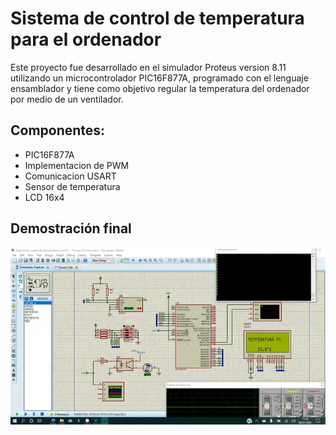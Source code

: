 # Sistema de control de temperatura para el ordenador
Este proyecto fue desarrollado en el simulador Proteus version 8.11 utilizando un microcontrolador PIC16F877A, programado con el lenguaje ensamblador y tiene como objetivo regular la temperatura del ordenador por medio de un ventilador.

## Componentes:
* PIC16F877A
* Implementacion de PWM
* Comunicacion USART
* Sensor de temperatura
* LCD 16x4

## Demostración final
![Alt Text](Demo.gif)
